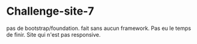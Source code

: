 # Challenge-site-7
pas de bootstrap/foundation. fait sans aucun framework. Pas eu le temps de finir.
Site qui n'est pas responsive.
